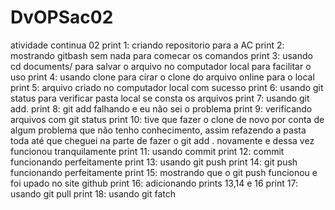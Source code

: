 # DvOPSac02
atividade continua 02
print 1: criando repositorio para a AC
print 2: mostrando gitbash sem nada para comecar os comandos 
print 3: usando cd documents/ para salvar o arquivo no computador local para facilitar o uso
print 4: usando clone para cirar o clone do arquivo online para o local
print 5: arquivo criado no computador local com sucesso
print 6: usando git status para verificar pasta local se consta os arquivos
print 7: usando git add. 
print 8: git add falhando e eu não sei o problema 
print 9: verificando arquivos com git status
print 10: tive que fazer o clone de novo por conta de algum problema que não tenho conhecimento, assim refazendo a pasta toda
até que cheguei na parte de fazer o git add . novamente e dessa vez funcionou tranquilamente 
print 11: usando commit 
print 12: commit funcionando perfeitamente 
print 13: usando git push 
print 14: git push funcionando perfeitamente 
print 15: mostrando que o git push funcionou e foi upado no site github
print 16: adicionando prints 13,14 e 16 
print 17: usando git pull
print 18: usando git fatch 
